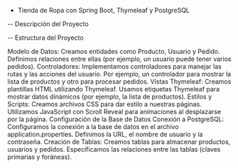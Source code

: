 - Tienda de Ropa con Spring Boot, Thymeleaf y PostgreSQL

-- Descripción del Proyecto

-- Estructura del Proyecto

Modelo de Datos:
Creamos entidades como Producto, Usuario y Pedido.
Definimos relaciones entre ellas (por ejemplo, un usuario puede tener varios pedidos).
Controladores:
Implementamos controladores para manejar las rutas y las acciones del usuario.
Por ejemplo, un controlador para mostrar la lista de productos y otro para procesar pedidos.
Vistas Thymeleaf:
Creamos plantillas HTML utilizando Thymeleaf.
Usamos etiquetas Thymeleaf para mostrar datos dinámicos (por ejemplo, la lista de productos).
Estilos y Scripts:
Creamos archivos CSS para dar estilo a nuestras páginas.
Utilizamos JavaScript con Scroll Reveal para animaciones al desplazarse por la página.
Configuración de la Base de Datos
Conexión a PostgreSQL:
Configuramos la conexión a la base de datos en el archivo application.properties.
Definimos la URL, el nombre de usuario y la contraseña.
Creación de Tablas:
Creamos tablas para almacenar productos, usuarios y pedidos.
Especificamos las relaciones entre las tablas (claves primarias y foráneas).
